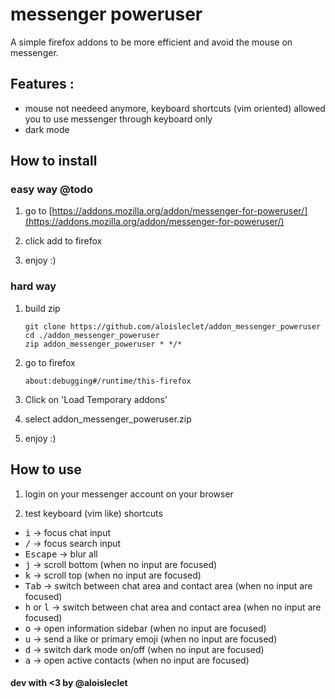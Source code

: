 # messenger poweruser

A simple firefox addons to be more efficient and avoid the mouse on messenger.

## Features :

* mouse not needeed anymore, keyboard shortcuts (vim oriented) allowed you to use messenger through keyboard only
* dark mode

## How to install

### easy way @todo

1. go to [https://addons.mozilla.org/addon/messenger-for-poweruser/](https://addons.mozilla.org/addon/messenger-for-poweruser/)
2. click add to firefox

3. enjoy :)

### hard way

1. build zip
    ```
    git clone https://github.com/aloisleclet/addon_messenger_poweruser
    cd ./addon_messenger_poweruser
    zip addon_messenger_poweruser * */*
    ```

2. go to firefox
    ```
    about:debugging#/runtime/this-firefox
    ```

3. Click on 'Load Temporary addons'

5. select addon_messenger_poweruser.zip

7. enjoy :)

## How to use

1. login on your messenger account on your browser

2. test keyboard (vim like) shortcuts

* <kbd>i</kbd>           ->  focus chat input 
* <kbd>/</kbd>           ->  focus search input
* <kbd>Escape</kbd>      ->  blur all
* <kbd>j</kbd>           ->  scroll bottom (when no input are focused)
* <kbd>k</kbd>           ->  scroll top (when no input are focused)
* <kbd>Tab</kbd>         ->  switch between chat area and contact area (when no input are focused)
* <kbd>h</kbd> or <kbd>l</kbd>      ->  switch between chat area and contact area (when no input are focused)
* <kbd>o</kbd>           ->  open information sidebar (when no input are focused)
* <kbd>u</kbd>           ->  send a like or primary emoji (when no input are focused)
* <kbd>d</kbd>           ->  switch dark mode on/off (when no input are focused)
* <kbd>a</kbd>           ->  open active contacts (when no input are focused)

#### dev with <3 by @aloisleclet 
